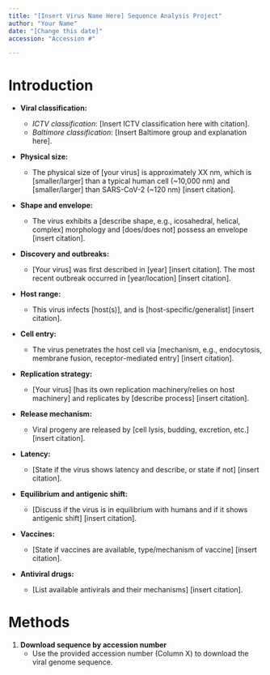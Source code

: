 ```yaml
---
title: "[Insert Virus Name Here] Sequence Analysis Project"
author: "Your Name"
date: "[Change this date]"
accession: "Accession #"

---
```


# Introduction

- **Viral classification:**  
  - *ICTV classification*: [Insert ICTV classification here with citation].  
  - *Baltimore classification*: [Insert Baltimore group and explanation here].

- **Physical size:**  
  - The physical size of [your virus] is approximately XX nm, which is [smaller/larger] than a typical human cell (~10,000 nm) and [smaller/larger] than SARS-CoV-2 (~120 nm) [insert citation].

- **Shape and envelope:**  
  - The virus exhibits a [describe shape, e.g., icosahedral, helical, complex] morphology and [does/does not] possess an envelope [insert citation].

- **Discovery and outbreaks:**  
  - [Your virus] was first described in [year] [insert citation]. The most recent outbreak occurred in [year/location] [insert citation].

- **Host range:**  
  - This virus infects [host(s)], and is [host-specific/generalist] [insert citation].

- **Cell entry:**  
  - The virus penetrates the host cell via [mechanism, e.g., endocytosis, membrane fusion, receptor-mediated entry] [insert citation].

- **Replication strategy:**  
  - [Your virus] [has its own replication machinery/relies on host machinery] and replicates by [describe process] [insert citation].

- **Release mechanism:**  
  - Viral progeny are released by [cell lysis, budding, excretion, etc.] [insert citation].

- **Latency:**  
  - [State if the virus shows latency and describe, or state if not] [insert citation].

- **Equilibrium and antigenic shift:**  
  - [Discuss if the virus is in equilibrium with humans and if it shows antigenic shift] [insert citation].

- **Vaccines:**  
  - [State if vaccines are available, type/mechanism of vaccine] [insert citation].

- **Antiviral drugs:**  
  - [List available antivirals and their mechanisms] [insert citation].

# Methods

1. **Download sequence by accession number**  
   - Use the provided accession number (Column X) to download the viral genome sequence.

